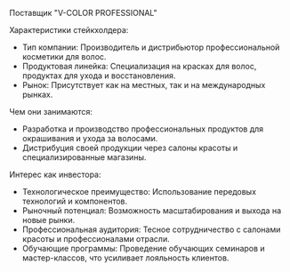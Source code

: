 Поставщик "V-COLOR PROFESSIONAL"

Характеристики стейкхолдера:
- Тип компании: Производитель и дистрибьютор профессиональной косметики для волос.
- Продуктовая линейка: Специализация на красках для волос, продуктах для ухода и восстановления.
- Рынок: Присутствует как на местных, так и на международных рынках.

Чем они занимаются:
- Разработка и производство профессиональных продуктов для окрашивания и ухода за волосами.
- Дистрибуция своей продукции через салоны красоты и специализированные магазины.

Интерес как инвестора:
- Технологическое преимущество: Использование передовых технологий и компонентов.
- Рыночный потенциал: Возможность масштабирования и выхода на новые рынки.
- Профессиональная аудитория: Тесное сотрудничество с салонами красоты и профессионалами отрасли.
- Обучающие программы: Проведение обучающих семинаров и мастер-классов, что усиливает лояльность клиентов.
